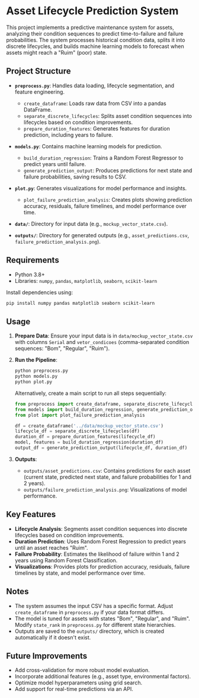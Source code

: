 # Asset Lifecycle Prediction System

This project implements a predictive maintenance system for assets, analyzing their condition sequences to predict time-to-failure and failure probabilities. The system processes historical condition data, splits it into discrete lifecycles, and builds machine learning models to forecast when assets might reach a "Ruim" (poor) state.

## Project Structure

- **`preprocess.py`**: Handles data loading, lifecycle segmentation, and feature engineering.
  - `create_dataframe`: Loads raw data from CSV into a pandas DataFrame.
  - `separate_discrete_lifecycles`: Splits asset condition sequences into lifecycles based on condition improvements.
  - `prepare_duration_features`: Generates features for duration prediction, including years to failure.
  
- **`models.py`**: Contains machine learning models for prediction.
  - `build_duration_regression`: Trains a Random Forest Regressor to predict years until failure.
  - `generate_prediction_output`: Produces predictions for next state and failure probabilities, saving results to CSV.

- **`plot.py`**: Generates visualizations for model performance and insights.
  - `plot_failure_prediction_analysis`: Creates plots showing prediction accuracy, residuals, failure timelines, and model performance over time.

- **`data/`**: Directory for input data (e.g., `mockup_vector_state.csv`).
- **`outputs/`**: Directory for generated outputs (e.g., `asset_predictions.csv`, `failure_prediction_analysis.png`).

## Requirements

- Python 3.8+
- Libraries: `numpy`, `pandas`, `matplotlib`, `seaborn`, `scikit-learn`

Install dependencies using:
```bash
pip install numpy pandas matplotlib seaborn scikit-learn
```

## Usage

1. **Prepare Data**: Ensure your input data is in `data/mockup_vector_state.csv` with columns `Serial` and `vetor_condicoes` (comma-separated condition sequences: "Bom", "Regular", "Ruim").

2. **Run the Pipeline**:
   ```bash
   python preprocess.py
   python models.py
   python plot.py
   ```
   Alternatively, create a main script to run all steps sequentially:
   ```python
   from preprocess import create_dataframe, separate_discrete_lifecycles, prepare_duration_features
   from models import build_duration_regression, generate_prediction_output
   from plot import plot_failure_prediction_analysis

   df = create_dataframe('../data/mockup_vector_state.csv')
   lifecycle_df = separate_discrete_lifecycles(df)
   duration_df = prepare_duration_features(lifecycle_df)
   model, features = build_duration_regression(duration_df)
   output_df = generate_prediction_output(lifecycle_df, duration_df)
   ```

3. **Outputs**:
   - `outputs/asset_predictions.csv`: Contains predictions for each asset (current state, predicted next state, and failure probabilities for 1 and 2 years).
   - `outputs/failure_prediction_analysis.png`: Visualizations of model performance.

## Key Features

- **Lifecycle Analysis**: Segments asset condition sequences into discrete lifecycles based on condition improvements.
- **Duration Prediction**: Uses Random Forest Regression to predict years until an asset reaches "Ruim".
- **Failure Probability**: Estimates the likelihood of failure within 1 and 2 years using Random Forest Classification.
- **Visualizations**: Provides plots for prediction accuracy, residuals, failure timelines by state, and model performance over time.

## Notes

- The system assumes the input CSV has a specific format. Adjust `create_dataframe` in `preprocess.py` if your data format differs.
- The model is tuned for assets with states "Bom", "Regular", and "Ruim". Modify `state_rank` in `preprocess.py` for different state hierarchies.
- Outputs are saved to the `outputs/` directory, which is created automatically if it doesn't exist.

## Future Improvements

- Add cross-validation for more robust model evaluation.
- Incorporate additional features (e.g., asset type, environmental factors).
- Optimize model hyperparameters using grid search.
- Add support for real-time predictions via an API.